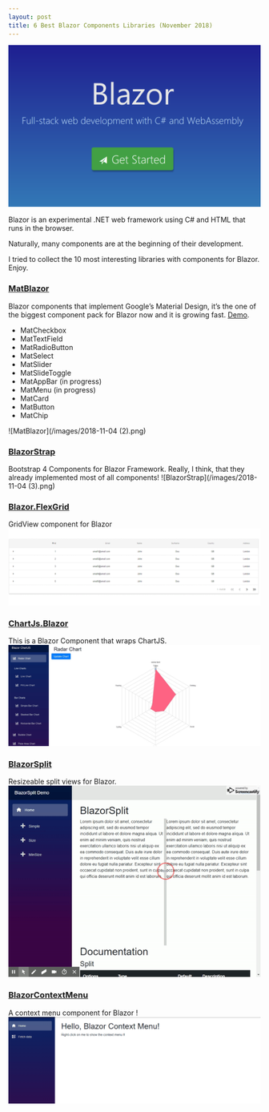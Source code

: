 ```yaml
---
layout: post
title: 6 Best Blazor Components Libraries (November 2018)
---
```


![](/images/blazor.png)

Blazor is an experimental .NET web framework using C# and HTML that runs in the browser.

Naturally, many components are at the beginning of their development.

I tried to collect the 10 most interesting libraries with components for Blazor. Enjoy.

### [MatBlazor](https://github.com/BlazorComponents/MatBlazor)
Blazor components that implement Google’s Material Design, it’s the one of the biggest component pack for Blazor now and it is growing fast. [Demo](https://blazorcomponents.github.io/MatBlazor/).
-   MatCheckbox
-   MatTextField
-   MatRadioButton
-   MatSelect
-   MatSlider
-   MatSlideToggle
-   MatAppBar (in progress)
-   MatMenu (in progress)
-   MatCard
-   MatButton
-   MatChip

![MatBlazor](/images/2018-11-04 (2).png)

<!--more-->

### [BlazorStrap](https://github.com/chanan/BlazorStrap)
Bootstrap 4 Components for Blazor Framework. Really, I think, that they already implemented most of all components!
![BlazorStrap](/images/2018-11-04 (3).png)




### [Blazor.FlexGrid](https://github.com/Mewriick/Blazor.FlexGrid)
GridView component for Blazor
![Blazor.FlexGrid](/images/table_gif.gif)




### [ChartJs.Blazor](https://github.com/mariusmuntean/ChartJs.Blazor)
This is a Blazor Component that wraps ChartJS.
![ChartJs.Blazor](/images/ChartJs.Blazor.jpg)



### [BlazorSplit](https://github.com/BlazorComponents/BlazorSplit)
Resizeable split views for Blazor.
![BlazorSplit](/images/blazorsplit-demo.gif)



### [BlazorContextMenu](https://github.com/stavroskasidis/BlazorContextMenu)
A context menu component for Blazor !
![BlazorContextMenu](/images/blazor-context-menu-demo-1.gif)
